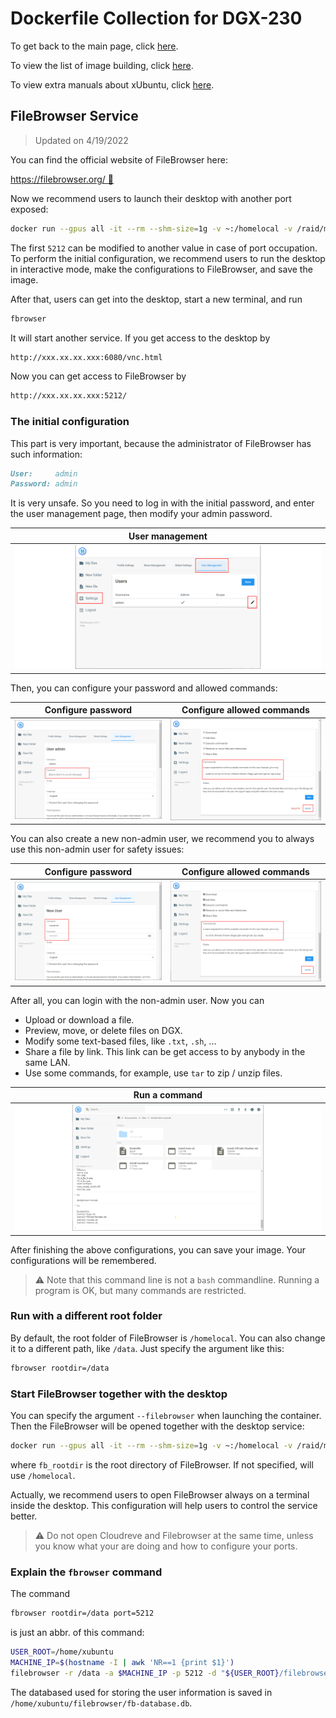 # Dockerfile Collection for DGX-230

To get back to the main page, click [here](../index).

To view the list of image building, click [here](../dockerlist).

To view extra manuals about xUbuntu, click [here](../manual-xubuntu).

## FileBrowser Service

> Updated on 4/19/2022

You can find the official website of FileBrowser here:

[https://filebrowser.org/ :link:](https://filebrowser.org/)

Now we recommend users to launch their desktop with another port exposed:

```bash
docker run --gpus all -it --rm --shm-size=1g -v ~:/homelocal -v /raid/myname:/data -p 6080:6080 -p 5212:5212 xubuntu:1.7
```

The first `5212` can be modified to another value in case of port occupation. To perform the initial configuration, we recommend users to run the desktop in interactive mode, make the configurations to FileBrowser, and save the image.

After that, users can get into the desktop, start a new terminal, and run

```bash
fbrowser
```

It will start another service. If you get access to the desktop by

```markdown
http://xxx.xx.xx.xxx:6080/vnc.html
```

Now you can get access to FileBrowser by

```markdown
http://xxx.xx.xx.xxx:5212/
```

### The initial configuration

This part is very important, because the administrator of FileBrowser has such information:

```markdown
User:     admin
Password: admin
```

It is very unsafe. So you need to log in with the initial password, and enter the user management page, then modify your admin password.

|  User management  |
| :---------------: |
| ![](./display/fbrowser-1.png) |

Then, you can configure your password and allowed commands:

|  Configure password  |  Configure allowed commands  |
| :------------------: | :--------------------------: |
| ![](./display/fbrowser-2.png) | ![](./display/fbrowser-3.png) |

You can also create a new non-admin user, we recommend you to always use this non-admin user for safety issues:

|  Configure password  |  Configure allowed commands  |
| :------------------: | :--------------------------: |
| ![](./display/fbrowser-4.png) | ![](./display/fbrowser-5.png) |

After all, you can login with the non-admin user. Now you can

* Upload or download a file.
* Preview, move, or delete files on DGX.
* Modify some text-based files, like `.txt`, `.sh`, ...
* Share a file by link. This link can be get access to by anybody in the same LAN.
* Use some commands, for example, use `tar` to zip / unzip files.

|   Run a command   |
| :---------------: |
| ![](./display/fbrowser-6.png) |

After finishing the above configurations, you can save your image. Your configurations will be remembered.

> :warning: Note that this command line is not a `bash` commandline. Running a program is OK, but many commands are restricted.

### Run with a different root folder

By default, the root folder of FileBrowser is `/homelocal`. You can also change it to a different path, like `/data`. Just specify the argument like this:

```bash
fbrowser rootdir=/data
```

### Start FileBrowser together with the desktop

You can specify the argument `--filebrowser` when launching the container. Then the FileBrowser will be opened together with the desktop service:

```bash
docker run --gpus all -it --rm --shm-size=1g -v ~:/homelocal -v /raid/myname:/data -p 6080:6080 -p 5212:5212 xubuntu:1.7 --filebrowser fb_rootdir=/data
```

where `fb_rootdir` is the root directory of FileBrowser. If not specified, will use `/homelocal`.

Actually, we recommend users to open FileBrowser always on a terminal inside the desktop. This configuration will help users to control the service better.

> :warning: Do not open Cloudreve and Filebrowser at the same time, unless you know what your are doing and how to configure your ports.

### Explain the `fbrowser` command

The command

```bash
fbrowser rootdir=/data port=5212
```

is just an abbr. of this command:

```bash
USER_ROOT=/home/xubuntu
MACHINE_IP=$(hostname -I | awk 'NR==1 {print $1}')
filebrowser -r /data -a $MACHINE_IP -p 5212 -d "${USER_ROOT}/filebrowser/fb-database.db"
```

The databased used for storing the user information is saved in `/home/xubuntu/filebrowser/fb-database.db`.
